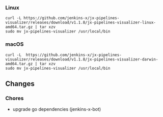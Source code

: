 ### Linux

```shell
curl -L https://github.com/jenkins-x/jx-pipelines-visualizer/releases/download/v1.1.8/jx-pipelines-visualizer-linux-amd64.tar.gz | tar xzv 
sudo mv jx-pipelines-visualizer /usr/local/bin
```

### macOS

```shell
curl -L  https://github.com/jenkins-x/jx-pipelines-visualizer/releases/download/v1.1.8/jx-pipelines-visualizer-darwin-amd64.tar.gz | tar xzv
sudo mv jx-pipelines-visualizer /usr/local/bin
```
## Changes

### Chores

* upgrade go dependencies (jenkins-x-bot)

